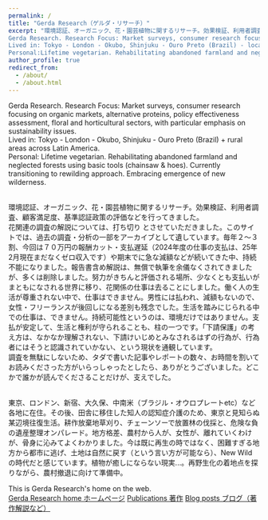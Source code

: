 ```yaml
---
permalink: /
title: "Gerda Research（ゲルダ・リサーチ）"
excerpt: "環境認証、オーガニック、花・園芸植物に関するリサーチ。効果検証、利用者調査、顧客満足度、基準認証政策の評価などを行ってきました。過去の調査、著作やデータのアーカイブを、このサイトに残しています。
Gerda Research. Research Focus: Market surveys, consumer research focusing on organic markets, alternative proteins, policy effectiveness assessment, floral and horticultural sectors, with particular emphasis on sustainability issues.
Lived in: Tokyo - London - Okubo, Shinjuku - Ouro Preto (Brazil) - local cities across Latin America - rural areas in Japan
Personal:Lifetime vegetarian. Rehabilitating abandoned farmland and neglected forests using basic tools (chainsaw & hoes). Currently transitioning to rewilding approach. Embracing emergence of new wilderness."
author_profile: true
redirect_from: 
  - /about/
  - /about.html
---
```


Gerda Research. Research Focus: Market surveys, consumer research focusing on organic markets, alternative proteins, policy effectiveness assessment, floral and horticultural sectors, with particular emphasis on sustainability issues.   
Lived in: Tokyo - London - Okubo, Shinjuku - Ouro Preto (Brazil) + rural areas across Latin America.  
Personal: Lifetime vegetarian. Rehabilitating abandoned farmland and neglected forests using basic tools (chainsaw & hoes). Currently transitioning to rewilding approach. Embracing emergence of new wilderness.  
<br>

環境認証、オーガニック、花・園芸植物に関するリサーチ。効果検証、利用者調査、顧客満足度、基準認証政策の評価などを行ってきました。  
花関連の調査の解説については、打ち切り とさせていただきました。このサイトでは、過去の調査・分析の一部をアーカイブとして遺しています。毎年２～３割、今回は７０万円の報酬カット・支払遅延（2024年度の仕事の支払は、25年2月現在まだなくゼロ収入です）や期末でに急な減額などが続いてきた中、持続不能になりました。報告書含め解説は、無償で執筆を余儀なくされてきましたが、多くは削除しました。努力がきちんと評価される場所、少なくとも支払いがまともになされる世界に移り、花関係の仕事は去ることにしました。働く人の生活が尊重されない中で、仕事はできません。男性には払われ、減額もないので、女性・フリーランスが後回しになる差別も残念でした。生活を踏みにじられる中での仕事は、できません。持続可能性というのは、環境だけではありません。支払が安定して、生活と権利が守られることも、柱の一つです。「下請保護」の考え方は、なかなか理解されない、下請けいじめとみなされるはずの行為が、行為者にはそうと認識されていかない、という現状を通観しています。    
調査を無駄にしないため、タダで書いた記事やレポートの数々、お時間を割いてお読みくださった方がいらっしゃったとしたら、ありがとうございました。どこかで誰かが読んでくださることだけが、支えでした。  

<br>
東京、ロンドン、新宿、大久保、中南米（ブラジル・オウロプレートetc）など各地に在住。その後、田舎に移住した知人の認知症介護のため、東京と見知らぬ某辺境往復生活。耕作放棄地草刈り、チェーンソーで放置林の伐採と、危険な負の遺産整理オンパレード。地方格差、農村から人が、女性が、離れていくわけが、骨身に沁みてよくわかりました。今は既に再生の時ではなく、困難すぎる地方から都市に逃げ、土地は自然に戻す（という言い方が可能なら）、New Wild の時代だと感じています。植物が癒しにならない現実...。再野生化の着地点を探りながら、農村撤退に向けて準備中。  
<br>

This is Gerda Research's home on the web.  
[Gerda Research home ホームページ](https://gerdaresearch.github.io)
[Publications 著作](https://gerdaresearch.github.io/publications)
[Blog posts ブログ（著作解説など）](https://gerdaresearch.github.io/year-archive)
